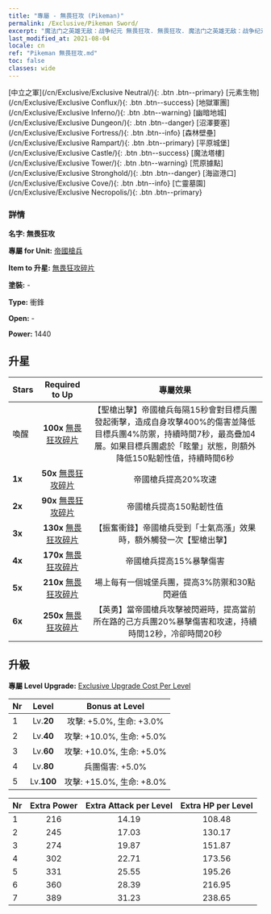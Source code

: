 ```yaml
---
title: "專屬 - 無畏狂攻 (Pikeman)"
permalink: /Exclusive/Pikeman Sword/
excerpt: "魔法门之英雄无敌：战争纪元 無畏狂攻. 無畏狂攻. 魔法门之英雄无敌：战争纪元 專屬 無畏狂攻. 帝國槍兵 專屬."
last_modified_at: 2021-08-04
locale: cn
ref: "Pikeman 無畏狂攻.md"
toc: false
classes: wide
---
```

 [中立之軍](/cn/Exclusive/Exclusive Neutral/){: .btn .btn--primary} [元素生物](/cn/Exclusive/Exclusive Conflux/){: .btn .btn--success} [地獄軍團](/cn/Exclusive/Exclusive Inferno/){: .btn .btn--warning} [幽暗地城](/cn/Exclusive/Exclusive Dungeon/){: .btn .btn--danger} [沼澤要塞](/cn/Exclusive/Exclusive Fortress/){: .btn .btn--info} [森林壁壘](/cn/Exclusive/Exclusive Rampart/){: .btn .btn--primary} [平原城堡](/cn/Exclusive/Exclusive Castle/){: .btn .btn--success} [魔法塔樓](/cn/Exclusive/Exclusive Tower/){: .btn .btn--warning} [荒原據點](/cn/Exclusive/Exclusive Stronghold/){: .btn .btn--danger} [海盜港口](/cn/Exclusive/Exclusive Cove/){: .btn .btn--info} [亡靈墓園](/cn/Exclusive/Exclusive Necropolis/){: .btn .btn--primary} 

### 詳情
 **名字: 無畏狂攻** 

 **專屬 for Unit:** [帝國槍兵](/cn/units/Pikeman/) 

 **Item to 升星:** [無畏狂攻碎片](/cn/Items/con_912/)

 **塗裝:** -

 **Type:** 衝鋒

 **Open:** -

 **Power:** 1440

## 升星

  |     Stars    |  Required to Up | 專屬效果 |
  |:-------------|:---------------:|:---------------:|
  |  喚醒  | **100x** [無畏狂攻碎片](/cn/Items/con_912/) | 【聖槍出擊】帝國槍兵每隔15秒會對目標兵團發起衝擊，造成自身攻擊400%的傷害並降低目標兵團4%防禦，持續時間7秒，最高疊加4層。如果目標兵團處於「眩暈」狀態，則額外降低150點韌性值，持續時間6秒 |
  | **1x** <i class="fas fa-star"/> | **50x** [無畏狂攻碎片](/cn/Items/con_912/) | 帝國槍兵提高20%攻速 |
  | **2x** <i class="fas fa-star"/> | **90x** [無畏狂攻碎片](/cn/Items/con_912/) | 帝國槍兵提高150點韌性值 |
  | **3x** <i class="fas fa-star"/> | **130x** [無畏狂攻碎片](/cn/Items/con_912/) | 【振奮衝鋒】帝國槍兵受到「士氣高漲」效果時，額外觸發一次【聖槍出擊】 |
  | **4x** <i class="fas fa-star"/> | **170x** [無畏狂攻碎片](/cn/Items/con_912/) | 帝國槍兵提高15%暴擊傷害 |
  | **5x** <i class="fas fa-star"/> | **210x** [無畏狂攻碎片](/cn/Items/con_912/) | 場上每有一個城堡兵團，提高3%防禦和30點閃避值 |
  | **6x** <i class="fas fa-star"/> | **250x** [無畏狂攻碎片](/cn/Items/con_912/) | 【英勇】當帝國槍兵攻擊被閃避時，提高當前所在路的己方兵團20%暴擊傷害和攻速，持續時間12秒，冷卻時間20秒 |


## 升級
 **專屬 Level Upgrade:** [Exclusive Upgrade Cost Per Level](/Exclusive/ExclusiveUpgradeCostPerLevel/)

  |  Nr  |   Level  | Bonus at Level |
  |:-----|:--------:|:--------------:|
  | 1 | Lv.**20** | 攻擊: +5.0%, 生命: +3.0% |
  | 2 | Lv.**40** | 攻擊: +10.0%, 生命: +5.0% |
  | 3 | Lv.**60** | 攻擊: +10.0%, 生命: +5.0% |
  | 4 | Lv.**80** | 兵團傷害: +5.0% |
  | 5 | Lv.**100** | 攻擊: +15.0%, 生命: +8.0% |


  |  Nr  |  Extra Power | Extra Attack per Level | Extra HP per Level |
  |:-----|:--------:|:--------:|:--------:|
  | 1 | 216 | 14.19 | 108.48 |
  | 2 | 245 | 17.03 | 130.17 |
  | 3 | 274 | 19.87 | 151.87 |
  | 4 | 302 | 22.71 | 173.56 |
  | 5 | 331 | 25.55 | 195.26 |
  | 6 | 360 | 28.39 | 216.95 |
  | 7 | 389 | 31.23 | 238.65 |


